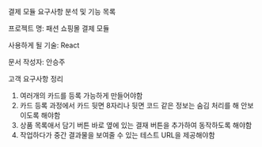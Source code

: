 결제 모듈 요구사항 분석 및 기능 목록

프로젝트 명: 패션 쇼핑몰 결제 모듈

사용하게 될 기술: React

문서 작성자: 안승주

고객 요구사항 정리
1. 여러개의 카드를 등록 가능하게 만들어야함
2. 카드 등록 과정에서 카드 뒷면 8자리나 뒷면 코드 같은 정보는 숨김 처리를 해 안보이도록 해야함
3. 상품 목록애서 담기 버튼 바로 옆에 있는 결재 버튼을 추가하여 동작하도록 해야함
4. 작업하다가 중간 결과물을 보여줄 수 있는 테스트 URL을 제공해야함
